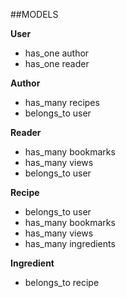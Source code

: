 ##MODELS

__User__
* has_one author
* has_one reader

__Author__
* has_many recipes
* belongs_to user

__Reader__
* has_many bookmarks
* has_many views
* belongs_to user

__Recipe__
* belongs_to user
* has_many bookmarks
* has_many views
* has_many ingredients

__Ingredient__
* belongs_to recipe
